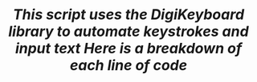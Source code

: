 <h1><div align="center"><i>This script uses the DigiKeyboard library to automate keystrokes and input text 
  Here is a breakdown of each line of code</i></div></h1>
